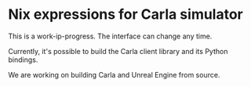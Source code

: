 # Nix expressions for Carla simulator

This is a work-ip-progress. The interface can change any time.

Currently, it's possible to build the Carla client library and its
Python bindings.

We are working on building Carla and Unreal Engine from source.
